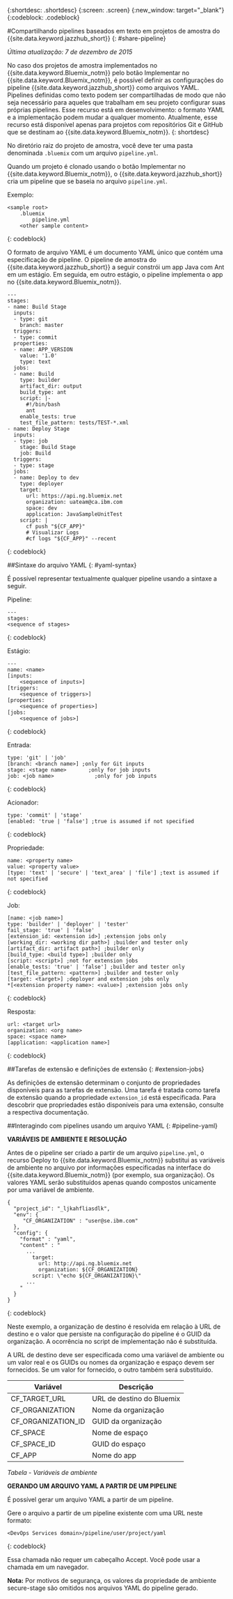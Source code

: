 {:shortdesc: .shortdesc}
{:screen: .screen}
{:new_window: target="_blank"}
{:codeblock: .codeblock}

#Compartilhando pipelines baseados em texto em projetos de amostra do {{site.data.keyword.jazzhub_short}} {: #share-pipeline}

*Última atualização: 7 de dezembro de 2015*  

No caso dos projetos de amostra implementados no
{{site.data.keyword.Bluemix_notm}} pelo botão
Implementar no
{{site.data.keyword.Bluemix_notm}}, é possível
definir as configurações do pipeline
{{site.data.keyword.jazzhub_short}} como
arquivos YAML. Pipelines definidas como texto podem ser compartilhadas de modo que não
seja necessário para aqueles que trabalham em seu projeto configurar suas próprias
pipelines. Esse recurso está em desenvolvimento: o formato YAML e a implementação podem
mudar a qualquer momento. Atualmente, esse recurso está disponível apenas para projetos
com repositórios Git e GitHub que se destinam ao
{{site.data.keyword.Bluemix_notm}}. 
{: shortdesc} 

No diretório raiz do projeto de amostra, você deve ter uma pasta denominada
`.bluemix` com um arquivo `pipeline.yml`.

Quando um projeto é clonado usando o botão Implementar no {{site.data.keyword.Bluemix_notm}}, o {{site.data.keyword.jazzhub_short}} cria um pipeline que se baseia no arquivo `pipeline.yml`. 

Exemplo: 
``` 
<sample root>
	.bluemix
		pipeline.yml
	<other sample content>
```
{: codeblock} 

O formato de arquivo YAML é um documento YAML único que contém uma
especificação de pipeline. O pipeline de amostra do {{site.data.keyword.jazzhub_short}} a seguir constrói um app Java com Ant em um estágio. Em seguida, em outro estágio, o pipeline implementa o
app no {{site.data.keyword.Bluemix_notm}}. 

``` 
---
stages:
- name: Build Stage
  inputs:
  - type: git
    branch: master
  triggers:
  - type: commit
  properties:
  - name: APP_VERSION
    value: '1.0'
    type: text
  jobs:
  - name: Build
    type: builder
    artifact_dir: output
    build_type: ant
    script: |-
      #!/bin/bash
      ant
    enable_tests: true
    test_file_pattern: tests/TEST-*.xml
- name: Deploy Stage
  inputs:
  - type: job
    stage: Build Stage
    job: Build
  triggers:
  - type: stage
  jobs:
  - name: Deploy to dev
    type: deployer
    target:
      url: https://api.ng.bluemix.net
      organization: uateam@ca.ibm.com
      space: dev
      application: JavaSampleUnitTest
    script: |
      cf push "${CF_APP}"
      # Visualizar Logs
      #cf logs "${CF_APP}" --recent
```
{: codeblock} 

##Sintaxe do arquivo YAML {: #yaml-syntax}

É possível representar textualmente qualquer pipeline usando a sintaxe a
seguir.

Pipeline:
```
---
stages:
<sequence of stages>
```
{: codeblock} 

Estágio: 
```
---
name: <name>
[inputs: 
	<sequence of inputs>] 
[triggers:   
	<sequence of triggers>] 
[properties:   
	<sequence of properties>] 
[jobs:   
	<sequence of jobs>]
```
{: codeblock} 

Entrada:
```
type: 'git' | 'job'
[branch: <branch name>] ;only for Git inputs
stage: <stage name>		  ;only for job inputs
job: <job name>			   	;only for job inputs
```
{: codeblock} 

Acionador:
```
type: 'commit' | 'stage'
[enabled: 'true | 'false'] ;true is assumed if not specified
```
{: codeblock} 	
	
Propriedade:
```
name: <property name>
value: <property value>
[type: 'text' | 'secure' | 'text_area' | 'file'] ;text is assumed if not specified
```
{: codeblock} 

Job:
```
[name: <job name>]
type: 'builder' | 'deployer' | 'tester'
fail_stage: 'true' | 'false'
[extension_id: <extension id>] ;extension jobs only
[working_dir: <working dir path>] ;builder and tester only
[artifact_dir: artifact path>] ;builder only
[build_type: <build type>] ;builder only
[script: <script>] ;not for extension jobs
[enable_tests: 'true' | 'false'] ;builder and tester only
[test_file_pattern: <pattern>] ;builder and tester only
[target: <target>] ;deployer and extension jobs only
*[<extension property name>: <value>] ;extension jobs only
```
{: codeblock} 

Resposta:
```
url: <target url>
organization: <org name>
space: <space name>
[application: <application name>]
```
{: codeblock} 

##Tarefas de extensão e definições de extensão {: #extension-jobs} 

As definições de extensão determinam o conjunto de propriedades disponíveis para
as tarefas de extensão. Uma tarefa é tratada como tarefa de extensão quando a propriedade
`extension_id` está especificada. Para descobrir que propriedades estão
disponíveis para uma extensão, consulte a respectiva documentação. 

##Interagindo com pipelines usando um arquivo YAML {: #pipeline-yaml} 

**VARIÁVEIS DE AMBIENTE E RESOLUÇÃO** 
<!-- Formating for this? -->

Antes de o pipeline ser criado a partir de um arquivo `pipeline.yml`, o recurso Deploy to {{site.data.keyword.Bluemix_notm}} substitui as variáveis de ambiente no arquivo por informações especificadas na interface do {{site.data.keyword.Bluemix_notm}} (por exemplo, sua organização). Os valores YAML
serão substituídos apenas quando compostos unicamente por uma variável de ambiente. 

```
{
  "project_id": "_ljkahfliasdlk",
  "env": {
     "CF_ORGANIZATION" : "user@se.ibm.com"
  },
  "config": {
    "format" : "yaml",
    "content" : "
      ...
        target:
          url: http://api.ng.bluemix.net
          organization: ${CF_ORGANIZATION}
        script: \"echo ${CF_ORGANIZATION}\"                
      ...
    "
  }
}
```
{: codeblock} 

Neste exemplo, a organização de destino é resolvida em relação à URL de
destino e o valor que persiste na configuração do pipeline é o GUID da organização. A
ocorrência no script de implementação não é substituída.

A URL de destino deve ser especificada como uma variável
de ambiente ou um valor real e os GUIDs ou nomes da
organização e espaço devem ser fornecidos. Se um valor for fornecido, o outro
também será substituído.

Variável | Descrição 
---------------- | ---------------- 
CF_TARGET_URL |	URL de destino do Bluemix
CF_ORGANIZATION	| Nome da organização
CF_ORGANIZATION_ID	| GUID da organização
CF_SPACE |	Nome de espaço
CF_SPACE_ID |	GUID do espaço
CF_APP	| Nome do app

*Tabela - Variáveis de ambiente*

**GERANDO UM ARQUIVO YAML A PARTIR DE UM PIPELINE** 

É possível gerar um arquivo YAML a partir de um pipeline. 

Gere
o arquivo a partir de um pipeline existente com uma URL neste formato:

```
<DevOps Services domain>/pipeline/user/project/yaml
```
{: codeblock} 

Essa
chamada não requer um cabeçalho Accept. Você pode usar a chamada em um navegador. 

**Nota:** Por motivos de segurança, os valores da propriedade de ambiente secure-stage são omitidos nos arquivos YAML do pipeline gerado. 

